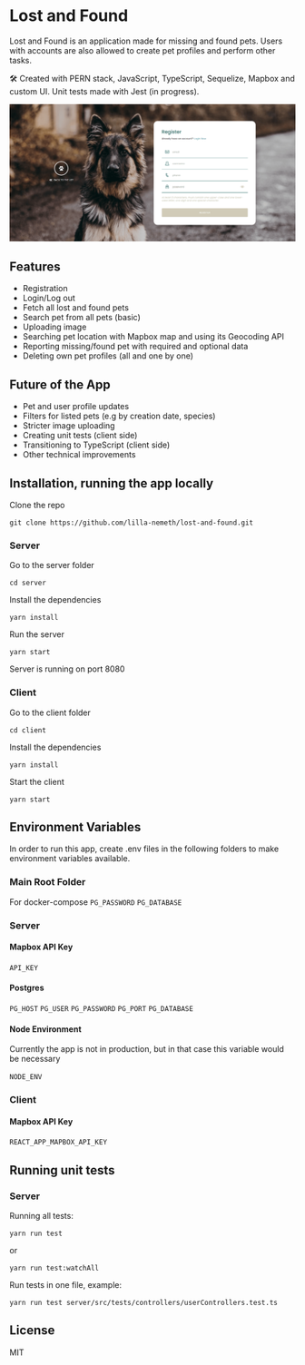 # Lost and Found

Lost and Found is an application made for missing and found pets. Users with accounts are also allowed to create pet profiles and perform other tasks.

🛠 Created with PERN stack, JavaScript, TypeScript, Sequelize, Mapbox and custom UI. Unit tests made with Jest (in progress).

![Registration](https://raw.githubusercontent.com/lilla-nemeth/lost-and-found/main/client/src/assets/images/screenshots/app_screenshot_00.png)

## Features

- Registration
- Login/Log out
- Fetch all lost and found pets
- Search pet from all pets (basic)
- Uploading image
- Searching pet location with Mapbox map and using its Geocoding API
- Reporting missing/found pet with required and optional data
- Deleting own pet profiles (all and one by one)

## Future of the App

- Pet and user profile updates
- Filters for listed pets (e.g by creation date, species)
- Stricter image uploading
- Creating unit tests (client side)
- Transitioning to TypeScript (client side)
- Other technical improvements

## Installation, running the app locally

Clone the repo

```
git clone https://github.com/lilla-nemeth/lost-and-found.git
```

### Server

Go to the server folder

```
cd server
```

Install the dependencies

```
yarn install
```

Run the server

```
yarn start
```

Server is running on port 8080

### Client

Go to the client folder

```
cd client
```

Install the dependencies

```
yarn install
```

Start the client

```
yarn start
```

## Environment Variables

In order to run this app, create .env files in the following folders to make environment variables available.

### Main Root Folder

For docker-compose
`PG_PASSWORD`
`PG_DATABASE`

### Server

#### Mapbox API Key

`API_KEY`

#### Postgres

`PG_HOST`
`PG_USER`
`PG_PASSWORD`
`PG_PORT`
`PG_DATABASE`

#### Node Environment

Currently the app is not in production, but in that case this variable would be necessary

`NODE_ENV`

### Client

#### Mapbox API Key

`REACT_APP_MAPBOX_API_KEY`

## Running unit tests

### Server

Running all tests:

```
yarn run test
```

or

```
yarn run test:watchAll
```

Run tests in one file, example:

```
yarn run test server/src/tests/controllers/userControllers.test.ts
```

## License

MIT
